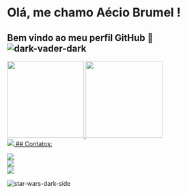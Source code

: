 # Olá, me chamo Aécio Brumel !  
## Bem vindo ao meu perfil GitHub 👋     ![dark-vader-dark](https://user-images.githubusercontent.com/88293649/236701349-e89137f6-c034-4d9e-874a-445127c99d6f.gif)




<div>
<a href="https://github.com/aeciobrumel">
<img height="180em" src="https://github-readme-stats.vercel.app/api/top-langs/?username=aeciobrumel&layout=compact&langs_count=7&theme=dracula"/>
<img height="180em" src="https://github-readme-stats.vercel.app/api?username=aeciobrumel&show_icons=true&theme=dracula&include_all_commits=true&count_private=true"/>
</div>

<picture>
  <source
    srcset="https://github-readme-stats.vercel.app/api?username=aeciobrumel&show_icons=true&theme=dark"
    media="(prefers-color-scheme: dark)"
  />
  <source
    srcset="https://github-readme-stats.vercel.app/api?username=aeciobrumel&show_icons=true"
    media="(prefers-color-scheme: light), (prefers-color-scheme: no-preference)"
  />
  <img src="https://github-readme-stats.vercel.app/api?username=aeciobrumel&show_icons=true" />
</picture>
## Contatos:

<div>

<a href="https://www.instagram.com/aecio_brumel/" target="_blank"><img src="https://img.shields.io/badge/-Instagram-%23E4405F?style=for-the-badge&logo=instagram&logoColor=white" target="_blank"></a><br>
<a href="https://www.instagram.com/deboaapp/" target="_blank"><img src="https://img.shields.io/badge/-Instagram-%23E4405F?style=for-the-badge&logo=instagram&logoColor=white" target="_blank"></a><br>
<a href="https://www.linkedin.com/in/a%C3%A9cio-silva-a87524205/" target="_blank"><img src="https://img.shields.io/badge/-LinkedIn-%230077B5?style=for-the-badge&logo=linkedin&logoColor=white" target="_blank"></a>   <br>
</div>

![star-wars-dark-side](https://user-images.githubusercontent.com/88293649/236702221-ee5a7a99-9ec6-482f-8514-13490a0f931d.gif)



